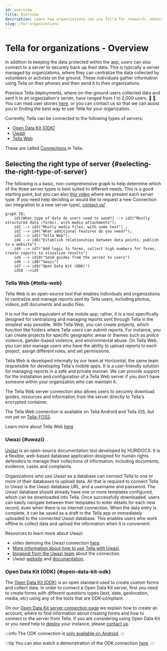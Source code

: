 ```yaml
---
id: overview
title: Overview
description: Learn how organizations can use Tella for research, advocacy, or accountability processes
slug: /for-organizations
---
```


# Tella for organizations - Overview 

In addition to keeping the data protected within the app, users can also connect to a server to securely back up their data. This is typically  a server managed by organizations, where they can centralize the data collected by volunteers or activists on the ground. These individuals gather information using Tella on their phones and then send it to their organizations.

Previous Tella deployments, where on-the-ground users collected data and sent it to an organization's server, have ranged from 1 to 2,000 users. 📲 📡. You can read user stories [here](/user-stories), or you can contact us so that we can assist you in finding the best way to use Tella for your organization.

Currently, Tella can be connected to the following types of servers:

* [Open Data Kit (ODK)](#open-data-kit-odk)
* [Uwazi](#uwazi)
* [Tella Web](#tella-web)

These are called [Connections](/features#connecting-to-servers) in Tella.


## Selecting the right type of server {#selecting-the-right-type-of-server}

The following is a basic, non-comprehensive graph to help determine which of the three server types is best suited to different needs. This is a good starting point, but you can also [this video](/video-tutorials#connections-full-video) where we present each server type. If you need help deciding or would like to request a new Connection (an integration to a new server type), [contact us!](/contact-us)

```mermaid
graph TD;
    id1(What type of data do users need to send?) --> id2("Mostly structured data (forms), with media attachments");
    id1 --> id3("Mostly media files, with some text") ;
    id2 --> id4("What additional features do you need?");
    id3 --> id5("Tella Web");
    id4 --> id6("Establish relationships between data points, publish to a website")
    id4 --> id7("Add logic to forms, collect high numbers for forms, create reports to visualize results")
    id4 --> id10("Send guides from the server to users")
    id6 --> id8("Uwazi")
    id7 --> id9("Open Data Kit (ODK)")
    id10 -->id5
```

### Tella Web {#tella-web}

Tella Web is an open-source tool that enables individuals and organizations to centralize and manage reports sent by Tella users, including photos, videos, pdf documents and audio files. 

It is not the web equivalent of the mobile app; rather, it is a tool specifically designed for centralizing and managing reports sent through Tella in the simplest way possible. With Tella Web, you can create projects, which function like folders where Tella users can submit reports. For instance, you can create projects for specific geographic areas or themes such as police violence, gender-based violence, and environmental abuse. On Tella Web, you can also manage users who have the ability to upload reports to each project, assign different roles, and set permissions.

Tella Web is developed internally by our team at Horizontal, the same team responsible for developing Tella's mobile apps. It is a user-friendly solution for managing reports in a safe and private manner. We can provide support for the installation and configuration of a Tella Web server if you don't have someone within your organization who can maintain it.

The Tella Web server connection also allows users to securely download guides, resources and information from the server directly to Tella's encrypted container.

The Tella Web connection is available on Tella Android and Tella iOS, but not yet on [Tella-FOSS](/faq#is-tella-available-on-f-droid). 

Learn more about Tella Web [here](/tella-web)


### Uwazi {#uwazi}

[Uwazi](/uwazi) is an open-source documentation tool developed by HURIDOCS. It is a flexible, web-based database application designed for human rights defenders to manage their collections of information, including documents, evidence, cases and complaints. 

Organizations who use Uwazi as a database can connect Tella to one or more of their databases to upload data. All that is required to connect Tella to Uwazi is the Uwazi database URL, and a username and password. The Uwazi database should already have one or more templates configured, which can be downloaded into Tella. Once successfully downloaded, users can easily navigate between their templates to enter details for each new record, even when there is no internet connection. When the data entry is complete, it can be saved as a draft in the Tella app or immediately uploaded to the connected Uwazi database. This enables users who work offline to collect data and upload the information when it is convenient. 

Resources to learn more about Uwazi:
* video demoing the Uwazi connection [here](/video-tutorials#uwazi).
* [More information about how to use Tella with Uwazi](/uwazi).
* [blogpost from the Uwazi team](https://huridocs.org/2022/07/the-new-tella-app-lets-uwazi-users-document-violations-safely-and-while-offline/) about the connection.
* Uwazi [website](https://uwazi.io/) and [documentation](https://uwazi.readthedocs.io/en/latest/).



### Open Data Kit (ODK) {#open-data-kit-odk}

The [Open Data Kit (ODK)](https://getodk.org/) is an open standard used to create custom forms and collect data. In order to connect a Open Data Kit server, first you need to create forms with different questions types (text, date, geolocation, media, etc) using any  of the tools that are ODK-compliant.

On our [Open Data Kit server connection page](/odk) we explain how to create an account, where to find information about creating forms and how to connect to the server from Tella. If you are considering using Open Data Kit or you need help to [deploy](/faq#deploying-tella) your instance, please [contact us](/contact-us). 


:::info
The ODK connection is [only available on Android](/features). 
:::

:::tip
You can also watch a demonstration of the ODK connection [here](/video-tutorials#open-data-kit).
:::

